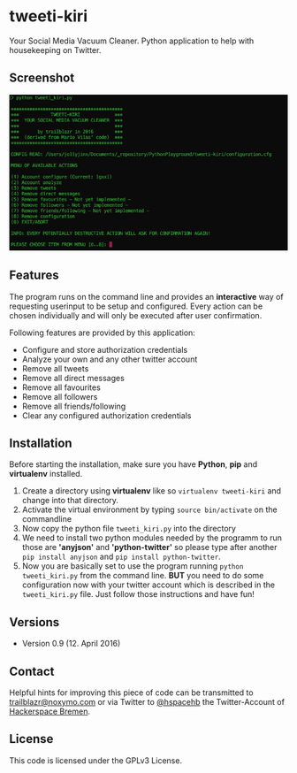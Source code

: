 # tweeti-kiri
Your Social Media Vacuum Cleaner. Python application to help with housekeeping on Twitter.

## Screenshot
![image](https://raw.githubusercontent.com/HackerspaceBremen/tweeti-kiri/master/screenshot_tweeti_kiri_v0_9.png)

## Features
The program runs on the command line and provides an **interactive** way of requesting userinput to be setup and configured. Every action can be chosen individually and will only be executed after user confirmation.

Following features are provided by this application:

* Configure and store authorization credentials
* Analyze your own and any other twitter account
* Remove all tweets
* Remove all direct messages
* Remove all favourites
* Remove all followers
* Remove all friends/following
* Clear any configured authorization credentials

## Installation
Before starting the installation, make sure you have **Python**, **pip** and **virtualenv** installed.

1. Create a directory using **virtualenv** like so ```virtualenv tweeti-kiri``` and change into that directory.
2. Activate the virtual environment by typing ```source bin/activate``` on the commandline
3. Now copy the python file ```tweeti_kiri.py``` into the directory
4. We need to install two python modules needed by the programm to run those are **'anyjson'** and **'python-twitter'** so please type after another ```pip install anyjson``` and ```pip install python-twitter```.
5. Now you are basically set to use the program running ```python tweeti_kiri.py``` from the command line. **BUT** you need to do some configuration now with your twitter account which is described in the ```tweeti_kiri.py``` file. Just follow those instructions and have fun!

## Versions

* Version 0.9 (12. April 2016)

## Contact

Helpful hints for improving this piece of code can be transmitted to [trailblazr@noxymo.com](mailto:trailblazr@noxymo.com) or via Twitter to [@hspacehb](http://twitter.com/@hspacehb) the Twitter-Account of [Hackerspace Bremen](https://www.hackerspace-bremen.de/).

## License
This code is licensed under the GPLv3 License.



